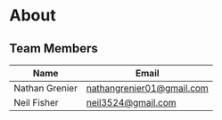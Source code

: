 # About

## Team Members

| Name           | Email                     |
| -------------- | ------------------------- |
| Nathan Grenier | nathangrenier01@gmail.com |
| Neil Fisher    | neil3524@gmail.com        |